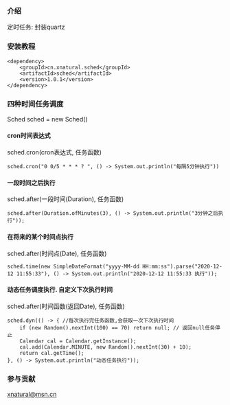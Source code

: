 ### 介绍
定时任务: 封装quartz

### 安装教程
```
<dependency>
    <groupId>cn.xnatural.sched</groupId>
    <artifactId>sched</artifactId>
    <version>1.0.1</version>
</dependency>
```

### 四种时间任务调度
Sched sched = new Sched()

#### cron时间表达式
sched.cron(cron表达式, 任务函数)
```
sched.cron("0 0/5 * * * ? ", () -> System.out.println("每隔5分钟执行"))
```
#### 一段时间之后执行
sched.after(一段时间(Duration), 任务函数)
```
sched.after(Duration.ofMinutes(3), () -> System.out.println("3分钟之后执行"));
```
#### 在将来的某个时间点执行
sched.after(时间点(Date), 任务函数)
```
sched.time(new SimpleDateFormat("yyyy-MM-dd HH:mm:ss").parse("2020-12-12 11:55:33"), () -> System.out.println("2020-12-12 11:55:33 执行"));
```
#### 动态任务调度执行. 自定义下次执行时间
sched.after(时间函数(返回Date), 任务函数)
```
sched.dyn(() -> { //每次执行完任务函数,会获取一次下次执行时间
    if (new Random().nextInt(100) == 70) return null; // 返回null任务停止
    Calendar cal = Calendar.getInstance();
    cal.add(Calendar.MINUTE, new Random().nextInt(30) + 10);
    return cal.getTime();
}, () -> System.out.println("动态任务执行"));
```

### 参与贡献
xnatural@msn.cn
